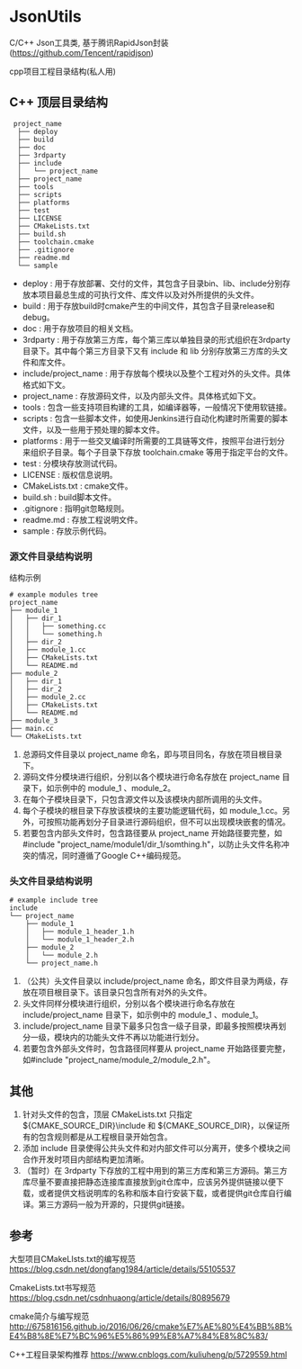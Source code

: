 # JsonUtils
C/C++ Json工具类, 基于腾讯RapidJson封装(https://github.com/Tencent/rapidjson)

cpp项目工程目录结构(私人用)
## C++ 顶层目录结构
```
 project_name
  ├── deploy
  ├── build
  ├── doc
  ├── 3rdparty
  ├── include
  │   └── project_name
  ├── project_name
  ├── tools
  ├── scripts
  ├── platforms
  ├── test
  ├── LICENSE
  ├── CMakeLists.txt
  ├── build.sh
  ├── toolchain.cmake
  ├── .gitignore
  ├── readme.md
  └── sample
```
- deploy : 用于存放部署、交付的文件，其包含子目录bin、lib、include分别存放本项目最总生成的可执行文件、库文件以及对外所提供的头文件。
- build : 用于存放build时cmake产生的中间文件，其包含子目录release和debug。
- doc : 用于存放项目的相关文档。
- 3rdparty : 用于存放第三方库，每个第三库以单独目录的形式组织在3rdparty目录下。其中每个第三方目录下又有 include 和 lib 分别存放第三方库的头文件和库文件。
- include/project_name : 用于存放每个模块以及整个工程对外的头文件。具体格式如下文。
- project_name : 存放源码文件，以及内部头文件。具体格式如下文。
- tools : 包含一些支持项目构建的工具，如编译器等，一般情况下使用软链接。
- scripts : 包含一些脚本文件，如使用Jenkins进行自动化构建时所需要的脚本文件，以及一些用于预处理的脚本文件。
- platforms : 用于一些交叉编译时所需要的工具链等文件，按照平台进行划分来组织子目录。每个子目录下存放 toolchain.cmake 等用于指定平台的文件。
- test : 分模块存放测试代码。
- LICENSE : 版权信息说明。
- CMakeLists.txt : cmake文件。
- build.sh : build脚本文件。
- .gitignore : 指明git忽略规则。
- readme.md : 存放工程说明文件。
- sample : 存放示例代码。

### 源文件目录结构说明
结构示例
```
# example modules tree
project_name
├── module_1
│   ├── dir_1
│   │   ├── something.cc
│   │   └── something.h
│   ├── dir_2
│   ├── module_1.cc
│   ├── CMakeLists.txt
│   └── README.md
├── module_2
│   ├── dir_1
│   ├── dir_2
│   ├── module_2.cc
│   ├── CMakeLists.txt
│   └── README.md
├── module_3
├── main.cc
└── CMakeLists.txt
```
1. 总源码文件目录以 project_name 命名，即与项目同名，存放在项目根目录下。
2. 源码文件分模块进行组织，分别以各个模块进行命名存放在 project_name 目录下，如示例中的 module_1 、module_2。
3. 在每个子模块目录下，只包含源文件以及该模块内部所调用的头文件。
4. 每个子模块的根目录下存放该模块的主要功能逻辑代码，如 module_1.cc。另外，可按照功能再划分子目录进行源码组织，但不可以出现模块嵌套的情况。
5. 若要包含内部头文件时，包含路径要从 project_name 开始路径要完整，如#include "project_name/module1/dir_1/somthing.h"，以防止头文件名称冲突的情况，同时遵循了Google C++编码规范。

### 头文件目录结构说明
```
# example include tree
include
└── project_name
    ├── module_1
    │   ├── module_1_header_1.h
    │   └── module_1_header_2.h
    ├── module_2
    │   └── module_2.h
    └── project_name.h
```
1. （公共）头文件目录以 include/project_name 命名，即文件目录为两级，存放在项目根目录下。该目录只包含所有对外的头文件。
2. 头文件同样分模块进行组织，分别以各个模块进行命名存放在 include/project_name 目录下，如示例中的 module_1 、module_1。
3. include/project_name 目录下最多只包含一级子目录，即最多按照模块再划分一级，模块内的功能头文件不再以功能进行划分。
4. 若要包含外部头文件时，包含路径同样要从 project_name 开始路径要完整，如#include "project_name/module_2/module_2.h"。

## 其他
1. 针对头文件的包含，顶层 CMakeLists.txt 只指定 ${CMAKE_SOURCE_DIR}\include 和 ${CMAKE_SOURCE_DIR}，以保证所有的包含规则都是从工程根目录开始包含。
2. 添加 include 目录使得公共头文件和对内部文件可以分离开，使多个模块之间合作开发时项目内部结构更加清晰。
3. （暂时）在 3rdparty 下存放的工程中用到的第三方库和第三方源码。第三方库尽量不要直接把静态连接库直接放到git仓库中，应该另外提供链接以便下载，或者提供文档说明库的名称和版本自行安装下载，或者提供git仓库自行编译。第三方源码一般为开源的，只提供git链接。

## 参考
大型项目CMakeLIsts.txt的编写规范 https://blog.csdn.net/dongfang1984/article/details/55105537

CmakeLists.txt书写规范 https://blog.csdn.net/csdnhuaong/article/details/80895679

cmake简介与编写规范 http://675816156.github.io/2016/06/26/cmake%E7%AE%80%E4%BB%8B%E4%B8%8E%E7%BC%96%E5%86%99%E8%A7%84%E8%8C%83/

C++工程目录架构推荐 https://www.cnblogs.com/kuliuheng/p/5729559.html